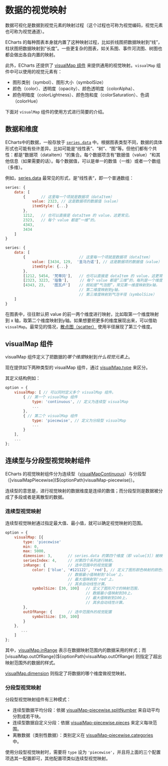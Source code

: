 # 数据的视觉映射

数据可视化是数据到视觉元素的映射过程（这个过程也可称为视觉编码，视觉元素也可称为视觉通道）。

ECharts 的每种图表本身就内置了这种映射过程，比如折线图把数据映射到“线”，柱状图把数据映射到“长度”。一些更复杂的图表，如关系图、事件河流图、树图也都会做出各自内置的映射。

此外，ECharts 还提供了 [visualMap 组件](${optionPath}visualMap) 来提供通用的视觉映射。`visualMap` 组件中可以使用的视觉元素有：

- 图形类别（symbol）、图形大小（symbolSize）
- 颜色（color）、透明度（opacity）、颜色透明度（colorAlpha）、
- 颜色明暗度（colorLightness）、颜色饱和度（colorSaturation）、色调（colorHue）

下面对 `visualMap` 组件的使用方式进行简要的介绍。

## 数据和维度

ECharts中的数据，一般存放于 [`series.data`](${optionPath}series.data) 中。根据图表类型不同，数据的具体形式也可能有些许差异。比如可能是“线性表“、“树“、“图“等。但他们都有个共性：都是“数据项（dataItem）“的集合。每个数据项含有“数据值（value）“和其他信息（如果需要的话）。每个数据值，可以是单一的数值（一维）或者一个数组（多维）。

例如，[series.data](${optionPath}series.data) 最常见的形式，是“线性表“，即一个普通数组：

```js
series: {
    data: [
        {       // 这里每一个项就是数据项（dataItem）
            value: 2323, // 这是数据项的数据值（value）
            itemStyle: {...}
        },
        1212,   // 也可以直接是 dataItem 的 value，这更常见。
        2323,   // 每个 value 都是“一维“的。
        4343,
        3434
    ]
}
```

```js
series: {
    data: [
        {                        // 这里每一个项就是数据项（dataItem）
            value: [3434, 129,  '圣马力诺'], // 这是数据项的数据值（value）
            itemStyle: {...}
        },
        [1212, 5454, '梵蒂冈'],   // 也可以直接是 dataItem 的 value，这更常见。
        [2323, 3223, '瑙鲁'],     // 每个 value 都是“三维“的，每列是一个维度。
        [4343, 23,   '图瓦卢']    // 假如是“气泡图“，常见第一维度映射到x轴，
                                 // 第二维度映射到y轴，
                                 // 第三维度映射到气泡半径（symbolSize）
    ]
}
```

在图表中，往往默认把 value 的前一两个维度进行映射，比如取第一个维度映射到 x 轴，取第二个维度映射到y轴。如果想要把更多的维度展现出来，可以借助 `visualMap`。最常见的情况，[散点图（scatter）](${optionPath}series-scatter) 使用半径展现了第三个维度。

## visualMap 组件

visualMap 组件定义了把数据的*哪个维度*映射到*什么视觉元素上*。

现在提供如下两种类型的 visualMap 组件，通过 [visualMap.type](${optionPath}visualMap.type) 来区分。

其定义结构例如：

```js
option = {
    visualMap: [ // 可以同时定义多个 visualMap 组件。
        { // 第一个 visualMap 组件
            type: 'continuous', // 定义为连续型 visualMap
            ...
        },
        { // 第二个 visualMap 组件
            type: 'piecewise', // 定义为分段型 visualMap
            ...
        }
    ],
    ...
};
```


## 连续型与分段型视觉映射组件

ECharts 的视觉映射组件分为连续型（[visualMapContinuous](${optionPath}visualMap-continuous)）与分段型（[visualMapPiecewise](${optionPath}visualMap-piecewise)）。

连续型的意思是，进行视觉映射的数据维度是连续的数值；而分段型则是数据被分成了多段或者是离散型的数据。

### 连续型视觉映射

连续型视觉映射通过指定最大值、最小值，就可以确定视觉映射的范围。

```js
option = {
    visualMap: [{
        type: 'piecewise'
        min: 0,
        max: 5000,
        dimension: 3,       // series.data 的第四个维度（即 value[3]）被映射
        seriesIndex: 4,     // 对第四个系列进行映射。
        inRange: {          // 选中范围中的视觉配置
            color: ['blue', '#121122', 'red'], // 定义了图形颜色映射的颜色列表，
                            // 数据最小值映射到'blue'上，
                            // 最大值映射到'red'上，
                            // 其余自动线性计算。
            symbolSize: [30, 100]   // 定义了图形尺寸的映射范围，
                                    // 数据最小值映射到30上，
                                    // 最大值映射到100上，
                                    // 其余自动线性计算。
        },
        outOfRange: {       // 选中范围外的视觉配置
            symbolSize: [30, 100]
        }
    },
       ...
    ]
};
```

其中，[visualMap.inRange](${optionPath}visualMap.inRange) 表示在数据映射范围内的数据采用的样式；而 [visualMap.outOfRange](${optionPath}visualMap.outOfRange) 则指定了超出映射范围外的数据的样式。

[visualMap.dimension](~visualMap.dimension) 则指定了将数据的哪个维度做视觉映射。


### 分段型视觉映射

分段型视觉映射组件有三种模式：

- 连续型数据平均分段：依据 [visualMap-piecewise.splitNumber](${optionPath}visualMap-piecewise.splitNumber) 来自动平均分割成若干块。
- 连续型数据自定义分段：依据 [visualMap-piecewise.pieces](${optionPath}visualMap-piecewise.pieces) 来定义每块范围。
- 离散数据（类别性数据）：类别定义在 [visualMap-piecewise.categories](${optionPath}visualMap-piecewise.categories) 中。

使用分段型视觉映射时，需要将 `type` 设为 `'piecewise'`，并且将上面的三个配置项选其一配置即可，其他配置项类似连续型视觉映射。
